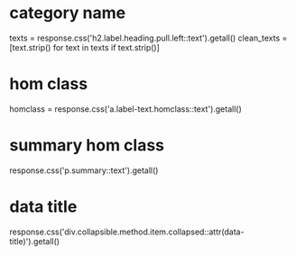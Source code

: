 # category name
texts = response.css('h2.label.heading.pull.left::text').getall()
clean_texts = [text.strip() for text in texts if text.strip()]

# hom class
homclass = response.css('a.label-text.homclass::text').getall()

# summary hom class
response.css('p.summary::text').getall()
 
# data title
response.css('div.collapsible.method.item.collapsed::attr(data-title)').getall()
